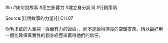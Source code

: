#ln #如何說故事 #產生影響力 #建立身分認同 #行銷策略 

Source:[[《說故事的力量》]] CH.07

吹毛求疵的人重視「強而有力的證據」，而不是說得漂亮的空頭支票。所以最好用一個能確保真實性的親身經歷來贏得他們的信任，